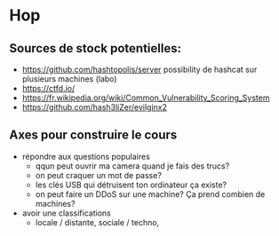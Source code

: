 # Hop 

## Sources de stock potentielles:
- https://github.com/hashtopolis/server possibility de hashcat sur plusieurs machines (labo)
- https://ctfd.io/
- https://fr.wikipedia.org/wiki/Common_Vulnerability_Scoring_System
- https://github.com/hash3liZer/evilginx2

## Axes pour construire le cours
- répondre aux questions populaires
  - qqun peut ouvrir ma camera quand je fais des trucs?
  - on peut craquer un mot de passe?
  - les clés USB qui détruisent ton ordinateur ça existe?
  - on peut faire un DDoS sur une machine? Ça prend combien de machines?
- avoir une classifications 
  - locale / distante, sociale / techno,  